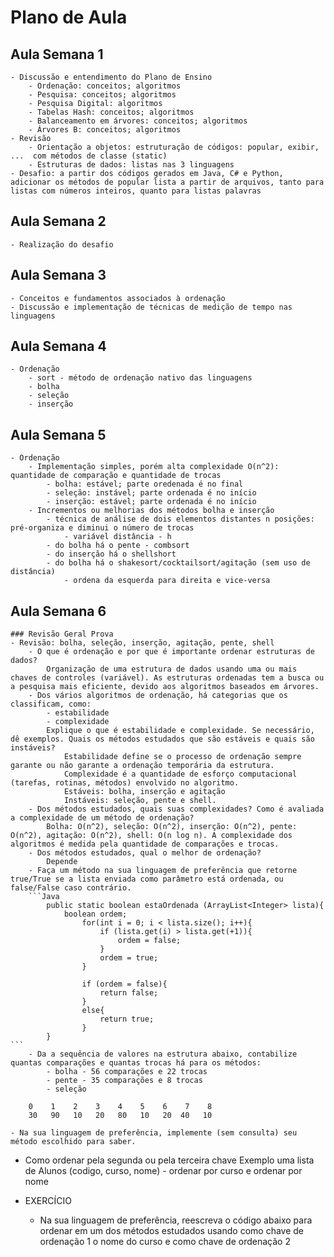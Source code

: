 # Plano de Aula

## Aula Semana 1
    - Discussão e entendimento do Plano de Ensino
        - Ordenação: conceitos; algoritmos
        - Pesquisa: conceitos; algoritmos
        - Pesquisa Digital: algoritmos
        - Tabelas Hash: conceitos; algoritmos
        - Balanceamento em árvores: conceitos; algoritmos
        - Árvores B: conceitos; algoritmos
    - Revisão
        - Orientação a objetos: estruturação de códigos: popular, exibir, ...  com métodos de classe (static)
        - Estruturas de dados: listas nas 3 linguagens
    - Desafio: a partir dos códigos gerados em Java, C# e Python, adicionar os métodos de popular lista a partir de arquivos, tanto para listas com números inteiros, quanto para listas palavras

## Aula Semana 2
    - Realização do desafio

## Aula Semana 3
    - Conceitos e fundamentos associados à ordenação
    - Discussão e implementação de técnicas de medição de tempo nas linguagens

## Aula Semana 4
    - Ordenação
        - sort - método de ordenação nativo das linguagens
        - bolha
        - seleção
        - inserção

## Aula Semana 5
    - Ordenação
        - Implementação simples, porém alta complexidade O(n^2): quantidade de comparação e quantidade de trocas
            - bolha: estável; parte oredenada é no final
            - seleção: instável; parte ordenada é no início
            - inserção: estável; parte ordenada é no início
        - Incrementos ou melhorias dos métodos bolha e inserção
            - técnica de análise de dois elementos distantes n posições: pré-organiza e diminui o número de trocas
                - variável distância - h
            - do bolha há o pente - combsort
            - do inserção há o shellshort
            - do bolha há o shakesort/cocktailsort/agitação (sem uso de distância)
                - ordena da esquerda para direita e vice-versa

## Aula Semana 6
    ### Revisão Geral Prova
    - Revisão: bolha, seleção, inserção, agitação, pente, shell
        - O que é ordenação e por que é importante ordenar estruturas de dados?
            Organização de uma estrutura de dados usando uma ou mais chaves de controles (variável). As estruturas ordenadas tem a busca ou a pesquisa mais eficiente, devido aos algoritmos baseados em árvores.
        - Dos vários algoritmos de ordenação, há categorias que os classificam, como:
            - estabilidade
            - complexidade
            Explique o que é estabilidade e complexidade. Se necessário, dê exemplos. Quais os métodos estudados que são estáveis e quais são instáveis?
                Estabilidade define se o processo de ordenação sempre garante ou não garante a ordenação temporária da estrutura. 
                Complexidade é a quantidade de esforço computacional (tarefas, rotinas, métodos) envolvido no algoritmo.
                Estáveis: bolha, inserção e agitação
                Instáveis: seleção, pente e shell.
        - Dos métodos estudados, quais suas complexidades? Como é avaliada a complexidade de um método de ordenação?
            Bolha: O(n^2), seleção: O(n^2), inserção: O(n^2), pente: O(n^2), agitação: O(n^2), shell: O(n log n). A complexidade dos algoritmos é medida pela quantidade de comparações e trocas.
        - Dos métodos estudados, qual o melhor de ordenação?
            Depende
        - Faça um método na sua linguagem de preferência que retorne true/True se a lista enviada como parâmetro está ordenada, ou false/False caso contrário.
        ```Java
            public static boolean estaOrdenada (ArrayList<Integer> lista){
                boolean ordem;
                    for(int i = 0; i < lista.size(); i++){
                        if (lista.get(i) > lista.get(+1)){
                            ordem = false;
                        }
                        ordem = true;
                    }
                    
                    if (ordem = false){
                        return false;
                    }
                    else{
                        return true;
                    }
            }
    ```
        - Da a sequência de valores na estrutura abaixo, contabilize quantas comparações e quantas trocas há para os métodos:
            - bolha - 56 comparações e 22 trocas
            - pente - 35 comparações e 8 trocas
            - seleção

        0    1    2    3    4    5    6    7    8   
        30   90   10   20   80   10   20  40   10

    - Na sua linguagem de preferência, implemente (sem consulta) seu método escolhido para saber.

- Como ordenar pela segunda ou pela terceira chave
      Exemplo uma lista de Alunos (codigo, curso, nome) - ordenar por curso e ordenar por nome

- EXERCÍCIO
    - Na sua linguagem de preferência, reescreva o código abaixo para ordenar em um dos métodos estudados usando como chave de ordenação 1 o nome do curso e como chave de ordenação 2 
